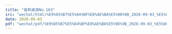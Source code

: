 ```yaml
---
title: "冒刺桌游No.163"
src: "wechat/html/%E9%85%B7%E5%84%BF%E8%AE%BA%E5%9D%9B_2020-09-03_%E5%86%92%E5%88%BA%E6%A1%8C%E6%B8%B8No.163.html"
date: 2020-09-03
pdf: "wechat/pdf/%E9%85%B7%E5%84%BF%E8%AE%BA%E5%9D%9B_2020-09-03_%E5%86%92%E5%88%BA%E6%A1%8C%E6%B8%B8No.163.pdf"
---
```

